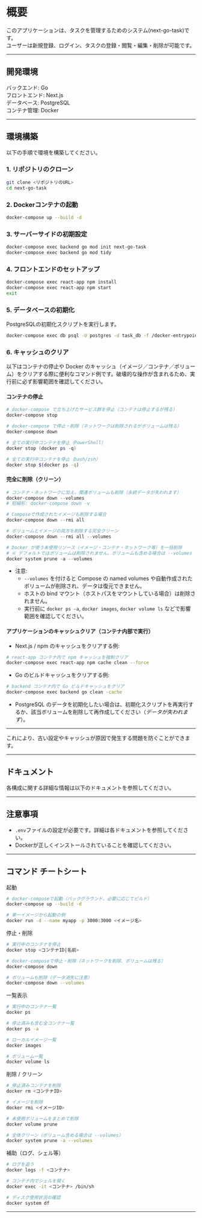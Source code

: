 # 概要

このアプリケーションは、タスクを管理するためのシステム(next-go-task)です。  
ユーザーは新規登録、ログイン、タスクの登録・閲覧・編集・削除が可能です。

---

## 開発環境

バックエンド: Go  
フロントエンド: Next.js  
データベース: PostgreSQL  
コンテナ管理: Docker  

---

## 環境構築

以下の手順で環境を構築してください。

### 1. リポジトリのクローン

```bash
git clone <リポジトリのURL>
cd next-go-task
```

### 2. Dockerコンテナの起動

```bash
docker-compose up --build -d
```

### 3. サーバーサイドの初期設定

```bash
docker-compose exec backend go mod init next-go-task
docker-compose exec backend go mod tidy
```

### 4. フロントエンドのセットアップ

```bash
docker-compose exec react-app npm install
docker-compose exec react-app npm start
exit
```

### 5. データベースの初期化

PostgreSQLの初期化スクリプトを実行します。

```bash
docker-compose exec db psql -U postgres -d task_db -f /docker-entrypoint-initdb.d/init.sql
```

### 6. キャッシュのクリア

以下はコンテナの停止や Docker のキャッシュ（イメージ／コンテナ／ボリューム）をクリアする際に便利なコマンド例です。破壊的な操作が含まれるため、実行前に必ず影響範囲を確認してください。

#### コンテナの停止

```powershell
# docker-compose で立ち上げたサービス群を停止（コンテナは停止するが残る）
docker-compose stop

# docker-compose で停止・削除（ネットワークは削除されるがボリュームは残る）
docker-compose down
```

```powershell
# 全ての実行中コンテナを停止（PowerShell）
docker stop (docker ps -q)
```

```bash
# 全ての実行中コンテナを停止（bash/zsh）
docker stop $(docker ps -q)
```

#### 完全に削除（クリーン）

```powershell
# コンテナ・ネットワークに加え、関連ボリュームも削除（永続データが失われます）
docker-compose down --volumes
# 短縮形: docker-compose down -v

# Composeで作成されたイメージも削除する場合
docker-compose down --rmi all

# ボリュームとイメージの両方を削除する完全クリーン
docker-compose down --rmi all --volumes
```

```powershell
# Docker が使う未使用リソース（イメージ・コンテナ・ネットワーク等）を一括削除
# ※ デフォルトではボリュームは削除されません。ボリュームも含める場合は --volumes を追加します。
docker system prune -a --volumes
```

- 注意:
  - `--volumes` を付けると Compose の named volumes や自動作成されたボリュームが削除され、データは復元できません。
  - ホストの bind マウント（ホストパスをマウントしている場合）は削除されません。
  - 実行前に `docker ps -a`, `docker images`, `docker volume ls` などで影響範囲を確認してください。

#### アプリケーションのキャッシュクリア（コンテナ内部で実行）

- Next.js / npm のキャッシュをクリアする例:

```bash
# react-app コンテナ内で npm キャッシュを強制クリア
docker-compose exec react-app npm cache clean --force
```

- Go のビルドキャッシュをクリアする例:

```bash
# backend コンテナ内で Go ビルドキャッシュをクリア
docker-compose exec backend go clean -cache
```

- PostgreSQL のデータを初期化したい場合は、初期化スクリプトを再実行するか、該当ボリュームを削除して再作成してください（*データが失われます*）。

---

これにより、古い設定やキャッシュが原因で発生する問題を防ぐことができます。

---

## ドキュメント

各構成に関する詳細な情報は以下のドキュメントを参照してください。

---

## 注意事項

- `.env`ファイルの設定が必要です。詳細は各ドキュメントを参照してください。
- Dockerが正しくインストールされていることを確認してください。

---

## コマンド チートシート

起動

```bash
# docker-composeで起動（バックグラウンド、必要に応じてビルド）
docker-compose up --build -d

# 単一イメージから起動の例
docker run -d --name myapp -p 3000:3000 <イメージ名>
```

停止・削除

```bash
# 実行中のコンテナを停止
docker stop <コンテナID|名前>

# docker-composeで停止・削除（ネットワークを削除、ボリュームは残る）
docker-compose down

# ボリュームも削除（データ消失に注意）
docker-compose down --volumes
```

一覧表示

```bash
# 実行中のコンテナ一覧
docker ps

# 停止済みも含む全コンテナ一覧
docker ps -a

# ローカルイメージ一覧
docker images

# ボリューム一覧
docker volume ls
```

削除 / クリーン

```bash
# 停止済みコンテナを削除
docker rm <コンテナID>

# イメージを削除
docker rmi <イメージID>

# 未使用ボリュームをまとめて削除
docker volume prune

# 全体クリーン（ボリューム含める場合は --volumes）
docker system prune -a --volumes
```

補助（ログ、シェル等）

```bash
# ログを追う
docker logs -f <コンテナ>

# コンテナ内でシェルを開く
docker exec -it <コンテナ> /bin/sh

# ディスク使用状況の確認
docker system df
```
---
